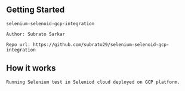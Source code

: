 Getting Started
--------------------------

```
selenium-selenoid-gcp-integration

Author: Subrato Sarkar

Repo url: https://github.com/subrato29/selenium-selenoid-gcp-integration

```

How it works
--------------------------
```
Running Selenium test in Seleniod cloud deployed on GCP platform.
```
